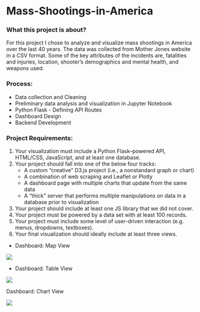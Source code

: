 # Mass-Shootings-in-America

### What this project is about?
For this project I chose to analyze and visualize mass shootings in America over the last 40 years. The data was collected from Mother Jones website in a CSV format. Some of the key attributes of the incidents are, fatalities and injuries, location, shooter’s demographics and mental health, and weapons used. 

### Process:

* Data collection and Cleaning
* Preliminary data analysis and visualization in Jupyter Notebook
* Python Flask - Defining API Routes 
* Dashboard Design 
* Backend Development 

### Project Requirements:

1. Your visualization must include a Python Flask–powered API, HTML/CSS, JavaScript, and at least one database.
2. Your project should fall into one of the below four tracks:
    * A custom “creative” D3.js project (i.e., a nonstandard graph or chart)
    * A combination of web scraping and Leaflet or Plotly
    * A dashboard page with multiple charts that update from the same data
    * A “thick” server that performs multiple manipulations on data in a database prior to visualization
3. Your project should include at least one JS library that we did not cover.
4. Your project must be powered by a data set with at least 100 records.
5. Your project must include some level of user-driven interaction (e.g. menus, dropdowns, textboxes).
6. Your final visualization should ideally include at least three views.

* Dashboard: Map View

![](https://github.com/poonam-ux/Mass_Shootings_in_America/blob/main/images/dashboard-%20map%20view-%20small.png)

* Dashboard: Table View

![](https://github.com/poonam-ux/Mass_Shootings_in_America/blob/main/images/dashboard-%20table%20view-%20small.png)

Dashboard: Chart View

![](https://github.com/poonam-ux/Mass_Shootings_in_America/blob/main/images/dashboard-%20chart%20view_small.png)

![]()